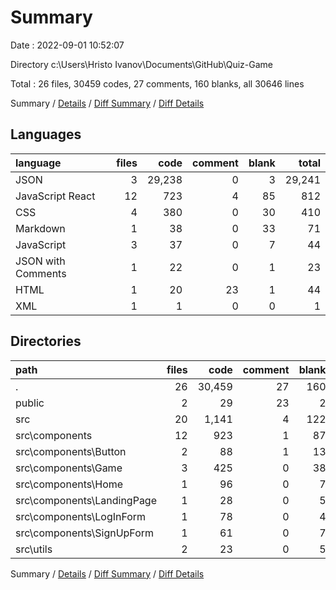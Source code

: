 # Summary

Date : 2022-09-01 10:52:07

Directory c:\\Users\\Hristo Ivanov\\Documents\\GitHub\\Quiz-Game

Total : 26 files,  30459 codes, 27 comments, 160 blanks, all 30646 lines

Summary / [Details](details.md) / [Diff Summary](diff.md) / [Diff Details](diff-details.md)

## Languages
| language | files | code | comment | blank | total |
| :--- | ---: | ---: | ---: | ---: | ---: |
| JSON | 3 | 29,238 | 0 | 3 | 29,241 |
| JavaScript React | 12 | 723 | 4 | 85 | 812 |
| CSS | 4 | 380 | 0 | 30 | 410 |
| Markdown | 1 | 38 | 0 | 33 | 71 |
| JavaScript | 3 | 37 | 0 | 7 | 44 |
| JSON with Comments | 1 | 22 | 0 | 1 | 23 |
| HTML | 1 | 20 | 23 | 1 | 44 |
| XML | 1 | 1 | 0 | 0 | 1 |

## Directories
| path | files | code | comment | blank | total |
| :--- | ---: | ---: | ---: | ---: | ---: |
| . | 26 | 30,459 | 27 | 160 | 30,646 |
| public | 2 | 29 | 23 | 2 | 54 |
| src | 20 | 1,141 | 4 | 122 | 1,267 |
| src\\components | 12 | 923 | 1 | 87 | 1,011 |
| src\\components\\Button | 2 | 88 | 1 | 13 | 102 |
| src\\components\\Game | 3 | 425 | 0 | 38 | 463 |
| src\\components\\Home | 1 | 96 | 0 | 7 | 103 |
| src\\components\\LandingPage | 1 | 28 | 0 | 5 | 33 |
| src\\components\\LogInForm | 1 | 78 | 0 | 4 | 82 |
| src\\components\\SignUpForm | 1 | 61 | 0 | 7 | 68 |
| src\\utils | 2 | 23 | 0 | 5 | 28 |

Summary / [Details](details.md) / [Diff Summary](diff.md) / [Diff Details](diff-details.md)